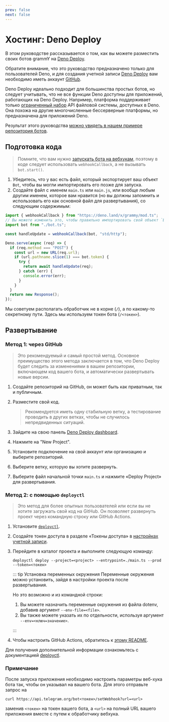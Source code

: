 ```yaml
---
prev: false
next: false
---
```


# Хостинг: Deno Deploy

В этом руководстве рассказывается о том, как вы можете разместить своих ботов
grammY на [Deno Deploy](https://deno.com/deploy).

Обратите внимание, что это руководство предназначено только для пользователей
Deno, и для создания учетной записи [Deno Deploy](https://deno.com/deploy) вам
необходимо иметь аккаунт [GitHub](https://github.com).

Deno Deploy идеально подходит для большинства простых ботов, но следует
учитывать, что не все функции Deno доступны для приложений, работающих на Deno
Deploy. Например, платформа поддерживает только
[ограниченный набор](https://docs.deno.com/deploy/api/runtime-fs) API файловой
системы, доступных в Deno. Она похожа на другие многочисленные бессерверные
платформы, но предназначена для приложений Deno.

Результат этого руководства
[можно увидеть в нашем примере репозитория ботов](https://github.com/grammyjs/examples/tree/main/setups/deno-deploy).

## Подготовка кода

> Помните, что вам нужно
> [запускать бота на вебхукам](../guide/deployment-types#как-использовать-вебхуки),
> поэтому в коде следует использовать `webhookCallback`, а не вызывать
> `bot.start()`.

1. Убедитесь, что у вас есть файл, который экспортирует ваш объект `Bot`, чтобы
   вы могли импортировать его позже для запуска.
2. Создайте файл с именем `main.ts` или `main.js`, или вообще любым другим
   именем, которое вам нравится (но вы должны запомнить и использовать его как
   основной файл для развертывания), со следующим содержимым:

```ts
import { webhookCallback } from "https://deno.land/x/grammy/mod.ts";
// Вы можете изменить это, чтобы правильно импортировать свой объект `Bot`.
import bot from "./bot.ts";

const handleUpdate = webhookCallback(bot, "std/http");

Deno.serve(async (req) => {
  if (req.method === "POST") {
    const url = new URL(req.url);
    if (url.pathname.slice(1) === bot.token) {
      try {
        return await handleUpdate(req);
      } catch (err) {
        console.error(err);
      }
    }
  }
  return new Response();
});
```

Мы советуем располагать обработчик не в корне (`/`), а по какому-то секретному
пути. Здесь мы используем токен бота (`/<токен>`).

## Развертывание

### Метод 1: через GitHub

> Это рекомендуемый и самый простой метод. Основное преимущество этого метода
> заключается в том, что Deno Deploy будет следить за изменениями в вашем
> репозитории, включающем код вашего бота, и автоматически развертывать новые
> версии.

1. Создайте репозиторий на GitHub, он может быть как приватным, так и публичным.
2. Разместите свой код.

   > Рекомендуется иметь одну стабильную ветку, а тестирование проводить в
   > других ветках, чтобы не случилось непредвиденных ситуаций.

3. Зайдите на свою панель
   [Deno Deploy dashboard](https://dash.deno.com/account/overview).
4. Нажмите на "New Project".
5. Установите подключение на свой аккаунт или организацию и выберите
   репозиторий.
6. Выберите ветку, которую вы хотите развернуть.
7. Выберите файл начальной точки `main.ts` и нажмите «Deploy Project» для
   развертывания.

### Метод 2: с помощью `deployctl`

> Это метод для более опытных пользователей или если вы не хотите загружать свой
> код на GitHub. Он позволяет развернуть проект через командную строку или
> GitHub Actions.

1. Установите [`deployctl`](https://github.com/denoland/deployctl).
2. Создайте токен доступа в разделе «Токены доступа» в
   [настройках учетной записи](https://dash.deno.com/account).
3. Перейдите в каталог проекта и выполните следующую команду:

   ```sh:no-line-numbers
   deployctl deploy --project=<project> --entrypoint=./main.ts --prod --token=<токен>
   ```

   ::: tip Установка переменных окружения Переменные окружения можно установить,
   зайдя в настройки проекта после развертывания.

   Но это возможно и из командной строки:

   1. Вы можете назначить переменные окружения из файла dotenv, добавив аргумент
      `--env-file=<file>`.
   2. Вы также можете указать их по отдельности, используя аргумент
      `--env=<ключ=значение>`.

   :::
4. Чтобы настроить GitHub Actions, обратитесь к
   [этому README](https://github.com/denoland/deployctl/blob/main/action/README.md).

Для получения дополнительной информации ознакомьтесь с документацией
[deployctl](https://docs.deno.com/deploy/manual/deployctl).

### Примечание

После запуска приложения необходимо настроить параметры веб-хука бота так, чтобы
он указывал на вашего бота. Для этого отправьте запрос на

```sh:no-line-numbers
curl https://api.telegram.org/bot<токен>/setWebhook?url=<url>
```

заменив `<токен>` на токен вашего бота, а `<url>` на полный URL вашего
приложения вместе с путем к обработчику вебхука.
